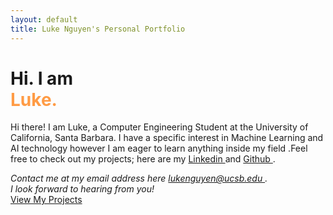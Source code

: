 ```yaml
---
layout: default
title: Luke Nguyen's Personal Portfolio
---
```


<html lang = "en">
    <head>
        <meta charset="UTF-8">
        <meta name="viewport" content="width=device-width, initial-scale=1.0">
    </head>
    <body>
        <h1> Hi. I am <br> <span style="color:#FF9B45; font-weight:bold;"> Luke. </span> </h1>
    <p> Hi there! I am Luke, a Computer Engineering Student at the University of California, Santa Barbara. I have a specific interest in Machine Learning and AI technology however I am eager to learn anything inside my field
        .Feel free to check out my projects; here are my <a href="https://www.linkedin.com/in/luke-anh-nguyen/" target="_blank" rel="noopener noreferrer"> Linkedin </a> and <a href="https://github.com/Luke-Nguyen12" target="_blank" rel="noopener noreferrer">Github </a>.
    </p>
    <address> 
        Contact me at my email address here <a href= "mailto:lukenguyen@ucsb.edu"> lukenguyen@ucsb.edu </a>. <br>
        I look forward to hearing from you!
    </address>
    <a href="/projects/" class="button-link">View My Projects</a>
    </body>

</html>